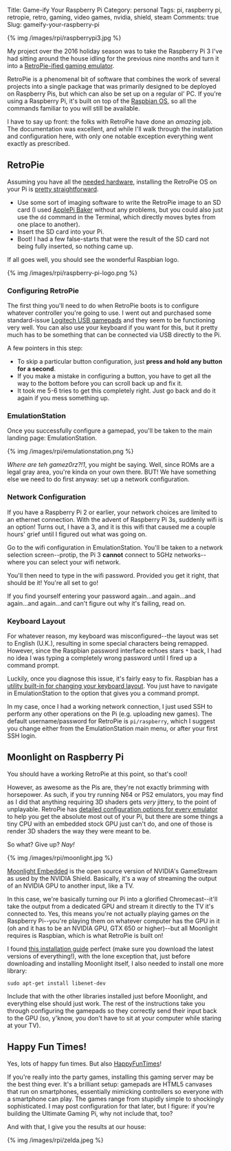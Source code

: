 Title: Game-ify Your Raspberry Pi
Category: personal
Tags: pi, raspberry pi, retropie, retro, gaming, video games, nvidia, shield, steam
Comments: true
Slug: gameify-your-raspberry-pi

{% img /images/rpi/raspberrypi3.jpg %}

My project over the 2016 holiday season was to take the Raspberry Pi 3 I've had sitting around the house idling for the previous nine months and turn it into a [RetroPie-ified gaming emulator](https://retropie.org.uk/).

RetroPie is a phenomenal bit of software that combines the work of several projects into a single package that was primarily designed to be deployed on Raspberry Pis, but which can also be set up on a regular ol' PC. If you're using a Raspberry Pi, it's built on top of the [Raspbian OS](https://www.raspberrypi.org/downloads/raspbian/), so all the commands familiar to you will still be available.

I have to say up front: the folks with RetroPie have done an *amazing* job. The documentation was excellent, and while I'll walk through the installation and configuration here, with only one notable exception everything went exactly as prescribed.

## RetroPie

Assuming you have all the [needed hardware](https://retropie.org.uk/documentation/building-your-own-retropie-machine/), installing the RetroPie OS on your Pi is [pretty straightforward](https://github.com/RetroPie/RetroPie-Setup/wiki/First-Installation).

 - Use some sort of imaging software to write the RetroPie image to an SD card (I used [ApplePi Baker](http://www.tweaking4all.com/hardware/raspberry-pi/macosx-apple-pi-baker/) without any problems, but you could also just use the `dd` command in the Terminal, which directly moves bytes from one place to another).
 - Insert the SD card into your Pi.
 - Boot! I had a few false-starts that were the result of the SD card not being fully inserted, so nothing came up.

If all goes well, you should see the wonderful Raspbian logo.

{% img /images/rpi/raspberry-pi-logo.png %}

### Configuring RetroPie

The first thing you'll need to do when RetroPie boots is to configure whatever controller you're going to use. I went out and purchased some standard-issue [Logitech USB gamepads](http://gaming.logitech.com/en-us/product/f310-gamepad) and they seem to be functioning very well. You can also use your keyboard if you want for this, but it pretty much has to be something that can be connected via USB directly to the Pi.

A few pointers in this step:

 - To skip a particular button configuration, just **press and hold any button for a second**.
 - If you make a mistake in configuring a button, you have to get all the way to the bottom before you can scroll back up and fix it.
 - It took me 5-6 tries to get this completely right. Just go back and do it again if you mess something up.

### EmulationStation

Once you successfully configure a gamepad, you'll be taken to the main landing page: EmulationStation.

{% img /images/rpi/emulationstation.png %}

*Where are teh gamez0rz?!1*, you might be saying. Well, since ROMs are a legal gray area, you're kinda on your own there. BUT! We have something else we need to do first anyway: set up a network configuration.

### Network Configuration

If you have a Raspberry Pi 2 or earlier, your network choices are limited to an ethernet connection. With the advent of Raspberry Pi 3s, suddenly wifi is an option! Turns out, I have a 3, and it is this wifi that caused me a couple hours' grief until I figured out what was going on.

Go to the wifi configuration in EmulationStation. You'll be taken to a network selection screen--protip, the Pi 3 **cannot** connect to 5GHz networks--where you can select your wifi network.

You'll then need to type in the wifi password. Provided you get it right, that should be it! You're all set to go!

If you find yourself entering your password again...and again...and again...and again...and can't figure out why it's failing, read on.

### Keyboard Layout

For whatever reason, my keyboard was misconfigured--the layout was set to English (U.K.), resulting in some special characters being remapped. However, since the Raspbian password interface echoes stars `*` back, I had no idea I was typing a completely wrong password until I fired up a command prompt.

Luckily, once you diagnose this issue, it's fairly easy to fix. Raspbian has a [utility built-in for changing your keyboard layout](https://www.raspberrypi.org/forums/viewtopic.php?f=28&t=80127). You just have to navigate in EmulationStation to the option that gives you a command prompt.

In my case, once I had a working network connection, I just used SSH to perform any other operations on the Pi (e.g. uploading new games). The default username/password for RetroPie is `pi/raspberry`, which I suggest you change either from the EmulationStation main menu, or after your first SSH login.

## Moonlight on Raspberry Pi

You should have a working RetroPie at this point, so that's cool!

However, as awesome as the Pis are, they're not exactly brimming with horsepower. As such, if you try running N64 or PS2 emulators, you may find as I did that anything requiring 3D shaders gets *very* jittery, to the point of unplayable. RetroPie has [detailed configuration options for every emulator](https://github.com/RetroPie/RetroPie-Setup/wiki) to help you get the absolute most out of your Pi, but there are some things a tiny CPU with an embedded stock GPU just can't do, and one of those is render 3D shaders the way they were meant to be.

So what? Give up? *Nay!*

{% img /images/rpi/moonlight.jpg %}

[Moonlight Embedded](https://github.com/irtimmer/moonlight-embedded/wiki) is the open source version of NVIDIA's GameStream as used by the NVIDIA Shield. Basically, it's a way of streaming the output of an NVIDIA GPU to another input, like a TV.

In this case, we're basically turning our Pi into a glorified Chromecast--it'll take the output from a dedicated GPU and stream it directly to the TV it's connected to. Yes, this means you're not actually playing games *on* the Raspberry Pi--you're playing them on whatever computer has the GPU in it (oh and it has to be an NVIDIA GPU, GTX 650 or higher)--but all Moonlight requires is Raspbian, which is what RetroPie is built on!

I found [this installation guide](https://blog.jhot.me/guide-install-moonlight-on-raspbian-retropie-9d1318b8ddf8#.etf7g4bo6) perfect (make sure you download the latest versions of everything!), with the lone exception that, just before downloading and installing Moonlight itself, I also needed to install one more library:

    sudo apt-get install libenet-dev

Include that with the other libraries installed just before Moonlight, and everything else should just work. The rest of the instructions take you through configuring the gamepads so they correctly send their input back to the GPU (so, y'know, you don't have to sit at your computer while staring at your TV).

## Happy Fun Times!

Yes, lots of happy fun times. But also [HappyFunTimes](http://docs.happyfuntimes.net/docs/introduction.html)!

If you're really into the party games, installing this gaming server may be the best thing ever. It's a brilliant setup: gamepads are HTML5 canvases that run on smartphones, essentially mimicking controllers so everyone with a smartphone can play. The games range from stupidly simple to shockingly sophisticated. I may post configuration for that later, but I figure: if you're building the Ultimate Gaming Pi, why not include that, too?

And with that, I give you the results at our house:

{% img /images/rpi/zelda.jpeg %}